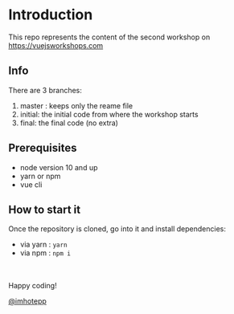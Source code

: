
# Introduction

This repo represents the content of the second workshop on https://vuejsworkshops.com

## Info

There are 3 branches:

1. master : keeps only the reame file
2. initial: the initial code from where the workshop starts
3. final: the final code (no extra)

## Prerequisites

- node version 10 and up 
- yarn or npm 
- vue cli 


## How to start it

Once the repository is cloned, go into it and install dependencies:

- via yarn : `yarn`
- via npm : `npm i`

<br>
<br>
Happy coding!

<br>

[@imhotepp](https://twitter.com/imhotepp)